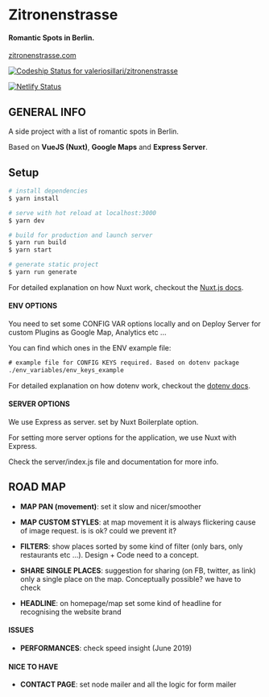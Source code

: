 # Zitronenstrasse

#### Romantic Spots in Berlin.

[zitronenstrasse.com](https://zitronenstrasse.com/)

[ ![Codeship Status for valeriosillari/zitronenstrasse](https://app.codeship.com/projects/45f42180-b923-0135-4183-366309507115/status?branch=master)](https://app.codeship.com/projects/259131)

[![Netlify Status](https://api.netlify.com/api/v1/badges/de1455c3-64d1-41ca-bc68-80dd588b75fe/deploy-status)](https://app.netlify.com/sites/zitronestrasse/deploys)

## GENERAL INFO

A side project with a list of romantic spots in Berlin.

Based on **VueJS (Nuxt)**, **Google Maps** and **Express Server**.

## Setup

```bash
# install dependencies
$ yarn install

# serve with hot reload at localhost:3000
$ yarn dev

# build for production and launch server
$ yarn run build
$ yarn start

# generate static project
$ yarn run generate
```

For detailed explanation on how Nuxt work, checkout the [Nuxt.js docs](https://github.com/nuxt/nuxt.js).

#### ENV OPTIONS

You need to set some CONFIG VAR options locally and on Deploy Server for custom Plugins as Google Map, Analytics etc ...

You can find which ones in the ENV example file:

```html
# example file for CONFIG KEYS required. Based on dotenv package
./env_variables/env_keys_example
```

For detailed explanation on how dotenv work, checkout the [dotenv docs](https://github.com/motdotla/dotenv).

#### SERVER OPTIONS

We use Express as server. set by Nuxt Boilerplate option.

For setting more server options for the application, we use Nuxt with Express.

Check the server/index.js file and documentation for more info.

## ROAD MAP

- **MAP PAN (movement)**: set it slow and nicer/smoother

- **MAP CUSTOM STYLES**: at map movement it is always flickering cause of image request. is is ok? could we prevent it?

- **FILTERS**: show places sorted by some kind of filter (only bars, only restaurants etc ...). Design + Code need to a concept.

- **SHARE SINGLE PLACES**: suggestion for sharing (on FB, twitter, as link) only a single place on the map. Conceptually possible? we have to check

- **HEADLINE**: on homepage/map set some kind of headline for recognising the website brand

#### ISSUES

- **PERFORMANCES**: check speed insight (June 2019)

#### NICE TO HAVE

- **CONTACT PAGE**: set node mailer and all the logic for form mailer

